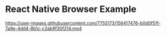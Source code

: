 # React Native Browser Example

https://user-images.githubusercontent.com/7755173/156417476-b0d0f51f-7a9e-4dd4-8b1c-c2ab9f30f214.mp4

